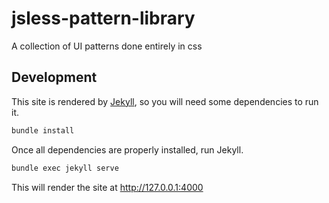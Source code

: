 # jsless-pattern-library
A collection of UI patterns done entirely in css

## Development

This site is rendered by [Jekyll](https://jekyllrb.com), so you will need some dependencies to run it.

```bash
bundle install
```

Once all dependencies are properly installed, run Jekyll.

```bash
bundle exec jekyll serve
```

 This will render the site at http://127.0.0.1:4000
